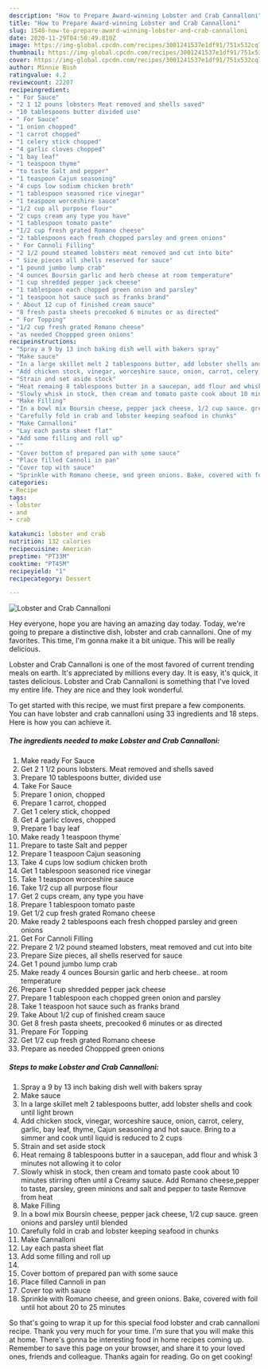 ```yaml
---
description: "How to Prepare Award-winning Lobster and Crab Cannalloni"
title: "How to Prepare Award-winning Lobster and Crab Cannalloni"
slug: 1548-how-to-prepare-award-winning-lobster-and-crab-cannalloni
date: 2020-11-29T04:50:49.810Z
image: https://img-global.cpcdn.com/recipes/3001241537e1df91/751x532cq70/lobster-and-crab-cannalloni-recipe-main-photo.jpg
thumbnail: https://img-global.cpcdn.com/recipes/3001241537e1df91/751x532cq70/lobster-and-crab-cannalloni-recipe-main-photo.jpg
cover: https://img-global.cpcdn.com/recipes/3001241537e1df91/751x532cq70/lobster-and-crab-cannalloni-recipe-main-photo.jpg
author: Minnie Bush
ratingvalue: 4.2
reviewcount: 22207
recipeingredient:
- " For Sauce"
- "2 1 12 pouns lobsters Meat removed and shells saved"
- "10 tablespoons butter divided use"
- " For Sauce"
- "1 onion chopped"
- "1 carrot chopped"
- "1 celery stick chopped"
- "4 garlic cloves chopped"
- "1 bay leaf"
- "1 teaspoon thyme"
- "to taste Salt and pepper"
- "1 teaspoon Cajun seasoning"
- "4 cups low sodium chicken broth"
- "1 tablespoon seasoned rice vinegar"
- "1 teaspoon worceshire sauce"
- "1/2 cup all purpose flour"
- "2 cups cream any type you have"
- "1 tablespoon tomato paste"
- "1/2 cup fresh grated Romano cheese"
- "2 tablespoons each fresh chopped parsley and green onions"
- " For Cannoli Filling"
- "2 1/2 pound steamed lobsters meat removed and cut into bite"
- " Size pieces all shells reserved for sauce"
- "1 pound jumbo lump crab"
- "4 ounces Boursin garlic and herb cheese at room temperature"
- "1 cup shredded pepper jack cheese"
- "1 tablespoon each chopped green onion and parsley"
- "1 teaspoon hot sauce such as franks brand"
- " About 12 cup of finished cream sauce"
- "8 fresh pasta sheets precooked 6 minutes or as directed"
- " For Topping"
- "1/2 cup fresh grated Romano cheese"
- "as needed Choppped green onions"
recipeinstructions:
- "Spray a 9 by 13 inch baking dish well with bakers spray"
- "Make sauce"
- "In a large skillet melt 2 tablespoons butter, add lobster shells and cook until light brown"
- "Add chicken stock, vinegar, worceshire sauce, onion, carrot, celery, garlic, bay leaf, thyme, Cajun seasoning and hot sauce. Bring to a simmer and cook until liquid is reduced to 2 cups"
- "Strain and set aside stock"
- "Heat remaing 8 tablespoons butter in a saucepan, add flour and whisk 3 minutes not allowing it to color"
- "Slowly whisk in stock, then cream and tomato paste cook about 10 minutes stirring often until a Creamy sauce. Add Romano cheese,pepper to taste, parsley, green minions and salt and pepper to taste Remove from heat"
- "Make Filling"
- "In a bowl mix Boursin cheese, pepper jack cheese, 1/2 cup sauce. green onions and parsley until blended"
- "Carefully fold in crab and lobster keeping seafood in chunks"
- "Make Cannalloni"
- "Lay each pasta sheet flat"
- "Add some filling and roll up"
- ""
- "Cover bottom of prepared pan with some sauce"
- "Place filled Cannoli in pan"
- "Cover top with sauce"
- "Sprinkle with Romano cheese, and green onions. Bake, covered with foil until hot about 20 to 25 minutes"
categories:
- Recipe
tags:
- lobster
- and
- crab

katakunci: lobster and crab 
nutrition: 132 calories
recipecuisine: American
preptime: "PT33M"
cooktime: "PT45M"
recipeyield: "1"
recipecategory: Dessert

---
```



![Lobster and Crab Cannalloni](https://img-global.cpcdn.com/recipes/3001241537e1df91/751x532cq70/lobster-and-crab-cannalloni-recipe-main-photo.jpg)

Hey everyone, hope you are having an amazing day today. Today, we're going to prepare a distinctive dish, lobster and crab cannalloni. One of my favorites. This time, I'm gonna make it a bit unique. This will be really delicious.



Lobster and Crab Cannalloni is one of the most favored of current trending meals on earth. It's appreciated by millions every day. It is easy, it's quick, it tastes delicious. Lobster and Crab Cannalloni is something that I've loved my entire life. They are nice and they look wonderful.


To get started with this recipe, we must first prepare a few components. You can have lobster and crab cannalloni using 33 ingredients and 18 steps. Here is how you can achieve it.

<!--inarticleads1-->

##### The ingredients needed to make Lobster and Crab Cannalloni:

1. Make ready  For Sauce
1. Get 2 1 1/2 pouns lobsters. Meat removed and shells saved
1. Prepare 10 tablespoons butter, divided use
1. Take  For Sauce
1. Prepare 1 onion, chopped
1. Prepare 1 carrot, chopped
1. Get 1 celery stick, chopped
1. Get 4 garlic cloves, chopped
1. Prepare 1 bay leaf
1. Make ready 1 teaspoon thyme`
1. Prepare to taste Salt and pepper
1. Prepare 1 teaspoon Cajun seasoning
1. Take 4 cups low sodium chicken broth
1. Get 1 tablespoon seasoned rice vinegar
1. Take 1 teaspoon worceshire sauce
1. Take 1/2 cup all purpose flour
1. Get 2 cups cream, any type you have
1. Prepare 1 tablespoon tomato paste
1. Get 1/2 cup fresh grated Romano cheese
1. Make ready 2 tablespoons each fresh chopped parsley and green onions
1. Get  For Cannoli Filling
1. Prepare 2 1/2 pound steamed lobsters, meat removed and cut into bite
1. Prepare  Size pieces, all shells reserved for sauce
1. Get 1 pound jumbo lump crab
1. Make ready 4 ounces Boursin garlic and herb cheese.. at room temperature
1. Prepare 1 cup shredded pepper jack cheese
1. Prepare 1 tablespoon each chopped green onion and parsley
1. Take 1 teaspoon hot sauce such as franks brand
1. Take  About 1/2 cup of finished cream sauce
1. Get 8 fresh pasta sheets, precooked 6 minutes or as directed
1. Prepare  For Topping
1. Get 1/2 cup fresh grated Romano cheese
1. Prepare as needed Choppped green onions




<!--inarticleads2-->

##### Steps to make Lobster and Crab Cannalloni:

1. Spray a 9 by 13 inch baking dish well with bakers spray
1. Make sauce
1. In a large skillet melt 2 tablespoons butter, add lobster shells and cook until light brown
1. Add chicken stock, vinegar, worceshire sauce, onion, carrot, celery, garlic, bay leaf, thyme, Cajun seasoning and hot sauce. Bring to a simmer and cook until liquid is reduced to 2 cups
1. Strain and set aside stock
1. Heat remaing 8 tablespoons butter in a saucepan, add flour and whisk 3 minutes not allowing it to color
1. Slowly whisk in stock, then cream and tomato paste cook about 10 minutes stirring often until a Creamy sauce. Add Romano cheese,pepper to taste, parsley, green minions and salt and pepper to taste Remove from heat
1. Make Filling
1. In a bowl mix Boursin cheese, pepper jack cheese, 1/2 cup sauce. green onions and parsley until blended
1. Carefully fold in crab and lobster keeping seafood in chunks
1. Make Cannalloni
1. Lay each pasta sheet flat
1. Add some filling and roll up
1. 
1. Cover bottom of prepared pan with some sauce
1. Place filled Cannoli in pan
1. Cover top with sauce
1. Sprinkle with Romano cheese, and green onions. Bake, covered with foil until hot about 20 to 25 minutes




So that's going to wrap it up for this special food lobster and crab cannalloni recipe. Thank you very much for your time. I'm sure that you will make this at home. There's gonna be interesting food in home recipes coming up. Remember to save this page on your browser, and share it to your loved ones, friends and colleague. Thanks again for reading. Go on get cooking!
